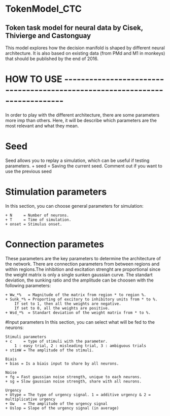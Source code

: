# TokenModel_CTC
Token task model for neural data by Cisek, Thivierge and Castonguay
----------------------------------------------------------------------------------------


This model explores how the decision manifold is shaped by different neural architecture.
It is also based on existing data (from PMd and M1 in monkeys) that should be published
by the end of 2016.


# HOW TO USE ----------------------------------------------------------------------------

In order to play with the different architecture, there are some parameters more imp
than others. Here, it will be describe which parameters are the most relevant and
what they mean.

# Seed
Seed allows you to replay a simulation, which can be useful if testing parameters.
	+ seed  = Saving the current seed. Comment out if you want to use the previous seed

# Stimulation parameters
In this section, you can choose general parameters for simulation:

	+ N     = Number of neurons.
	+ T     = Time of simulation.
	+ onset = Stimulus onset.

# Connection parametes
These parameters are the key parameters to determine the architecture of the network.
There are connection parameters from between regions and within regions.The inhibition
and excitation strenght are proportional since the weight matrix is only a single sunken
gaussian curve. The standart deviation, the sunking ratio and the amplitude can be
choosen with the following parameters:

	+ Ww_*%   = Magnitude of the matrix from region * to region %.
	+ Sunk_*% = Proporting of excitory to inhibitory units from * to %.
		If set to 1, then all the weights are negative.
		If set to 0, all the weights are positive.
	+ Wsd_*%  = Standart deviation of the weight matrix from * to %.

#Input parameters
In this section, you can select what will be fed to the neurons:

	Stimuli parameters
	+ c     = type of stimuli with the parameter.
		1 : easy trial, 2 : misleading trial, 3 : ambiguous trials
	+ stimW = The amplitude of the stimuli.

	Biais
	+ bias = Is a biais input to share by all neurons.

	Noise
	+ fg = Fast gaussian noise strength, unique to each neurons.
	+ sg = Slow gaussian noise strength, share with all neurons.

	Urgency
	+ Utype = The type of urgency signal. 1 = additive urgency & 2 = multiplicative urgency
	+ Uw    = The amplitude of the urgency signal
	+ Uslop = Slope of the urgency signal (in average)


